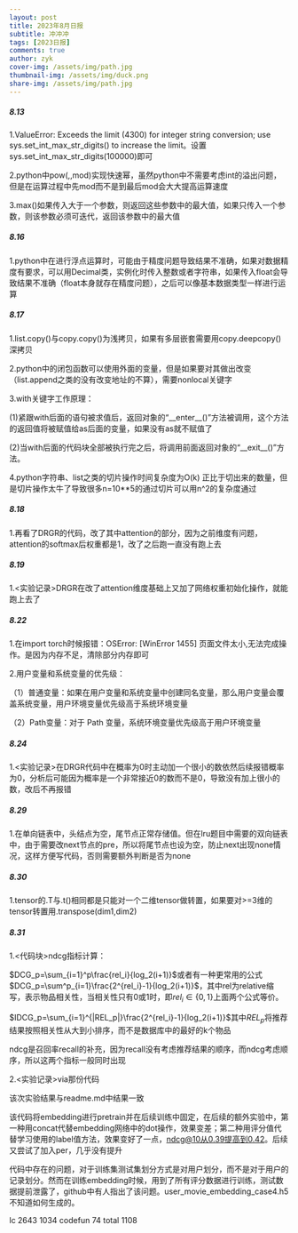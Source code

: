 ```yaml
---
layout: post
title: 2023年8月日报
subtitle: 冲冲冲
tags: [2023日报]
comments: true
author: zyk
cover-img: /assets/img/path.jpg
thumbnail-img: /assets/img/duck.png
share-img: /assets/img/path.jpg
---
```


##### 8.13

1.ValueError: Exceeds the limit (4300) for integer string conversion; use sys.set_int_max_str_digits() to increase the limit。设置sys.set_int_max_str_digits(100000)即可

2.python中pow(,,mod)实现快速幂，虽然python中不需要考虑int的溢出问题，但是在运算过程中先mod而不是到最后mod会大大提高运算速度

3.max()如果传入大于一个参数，则返回这些参数中的最大值，如果只传入一个参数，则该参数必须可迭代，返回该参数中的最大值

##### 8.16

1.python中在进行浮点运算时，可能由于精度问题导致结果不准确，如果对数据精度有要求，可以用Decimal类，实例化时传入整数或者字符串，如果传入float会导致结果不准确（float本身就存在精度问题），之后可以像基本数据类型一样进行运算

##### 8.17

1.list.copy()与copy.copy()为浅拷贝，如果有多层嵌套需要用copy.deepcopy()深拷贝

2.python中的闭包函数可以使用外面的变量，但是如果要对其做出改变（list.append之类的没有改变地址的不算），需要nonlocal关键字

3.with关键字工作原理：

(1)紧跟with后面的语句被求值后，返回对象的“\_\_enter\_\_()”方法被调用，这个方法的返回值将被赋值给as后面的变量，如果没有as就不赋值了

(2)当with后面的代码块全部被执行完之后，将调用前面返回对象的“\_\_exit\_\_()”方法。

4.python字符串、list之类的切片操作时间复杂度为O(k) 正比于切出来的数量，但是切片操作太牛了导致很多n=10**5的通过切片可以用n^2的复杂度通过

##### 8.18

1.再看了DRGR的代码，改了其中attention的部分，因为之前维度有问题，attention的softmax后权重都是1，改了之后跑一直没有跑上去

##### 8.19

1.<实验记录>DRGR在改了attention维度基础上又加了网络权重初始化操作，就能跑上去了

[DRGR]: ../实验记录/5.md

##### 8.22

1.在import torch时候报错：OSError: [WinError 1455] 页面文件太小,无法完成操作。是因为内存不足，清除部分内存即可

2.用户变量和系统变量的优先级：

（1）普通变量：如果在用户变量和系统变量中创建同名变量，那么用户变量会覆盖系统变量，用户环境变量优先级高于系统环境变量

（2）Path变量：对于 Path 变量，系统环境变量优先级高于用户环境变量

##### 8.24

1.<实验记录>在DRGR代码中在概率为0时主动加一个很小的数依然后续报错概率为0，分析后可能因为概率是一个非常接近0的数而不是0，导致没有加上很小的数，改后不再报错

[DRGR]: ../实验记录/6.md

##### 8.29

1.在单向链表中，头结点为空，尾节点正常存储值。但在lru题目中需要的双向链表中，由于需要改next节点的pre，所以将尾节点也设为空，防止next出现none情况，这样方便写代码，否则需要额外判断是否为none

##### 8.30

1.tensor的.T与.t()相同都是只能对一个二维tensor做转置，如果要对>=3维的tensor转置用.transpose(dim1,dim2)

##### 8.31

1.<代码块>ndcg指标计算：

[ndcg]: ../代码块/ndcg.md

$DCG_p=\sum_{i=1}^p\frac{rel_i}{log_2(i+1)}$或者有一种更常用的公式$DCG_p=\sum^p_{i=1}\frac{2^{rel_i}-1}{log_2(i+1)}$，其中rel为relative缩写，表示物品相关性，当相关性只有0或1时，即$rel_i\in\{0,1\}$上面两个公式等价。

$IDCG_p=\sum_{i=1}^{|REL_p|}\frac{2^{rel_i}-1}{log_2(i+1)}$其中$REL_p$将推荐结果按照相关性从大到小排序，而不是数据库中的最好的k个物品

ndcg是召回率recall的补充，因为recall没有考虑推荐结果的顺序，而ndcg考虑顺序，所以这两个指标一般同时出现

2.<实验记录>via那份代码

[via]: ../实验记录/via_1.md

该次实验结果与readme.md中结果一致

该代码将embedding进行pretrain并在后续训练中固定，在后续的额外实验中，第一种用concat代替embedding网络中的dot操作，效果变差；第二种用评分值代替学习使用的label值方法，效果变好了一点，ndcg@10从0.39提高到0.42。后续又尝试了加入per，几乎没有提升

代码中存在的问题，对于训练集测试集划分方式是对用户划分，而不是对于用户的记录划分。然而在训练embedding时候，用到了所有评分数据进行训练，测试数据提前泄露了，github中有人指出了该问题。user_movie_embedding_case4.h5不知道如何生成的。

lc 2643 1034   codefun 74  total 1108